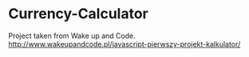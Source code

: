 # Currency-Calculator
Project taken from Wake up and Code.
http://www.wakeupandcode.pl/javascript-pierwszy-projekt-kalkulator/